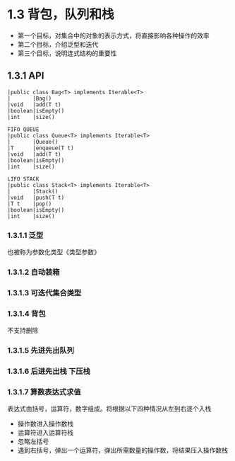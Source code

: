 # 1.3 背包，队列和栈
+ 第一个目标，对集合中的对象的表示方式，将直接影响各种操作的效率
+ 第二个目标，介绍泛型和迭代
+ 第三个目标，说明连式结构的重要性
## 1.3.1 API
    |public class Bag<T> implements Iterable<T>
    |       |Bag()
    |void   |add(T t)
    |boolean|isEmpty()
    |int    |size()
    
    FIFO QUEUE
    |public class Queue<T> implements Iterable<T>
    |       |Queue()
    |T      |enqueue(T t)
    |void   |add(T t)
    |boolean|isEmpty()
    |int    |size() 
    
    LIFO STACK
    |public class Stack<T> implements Iterable<T>
    |       |Stack()
    |void   |push(T t)
    |T t    |pop()
    |boolean|isEmpty()
    |int    |size()
    
### 1.3.1.1 泛型
也被称为参数化类型《类型参数》
### 1.3.1.2 自动装箱
### 1.3.1.3 可迭代集合类型
### 1.3.1.4 背包
不支持删除
### 1.3.1.5 先进先出队列
### 1.3.1.6 后进先出栈 下压栈
### 1.3.1.7 算数表达式求值
表达式由括号，运算符，数字组成。将根据以下四种情况从左到右逐个入栈
+ 操作数进入操作数栈
+ 运算符进入运算符栈
+ 忽略左括号
+ 遇到右括号，弹出一个运算符，弹出所需数量的操作数，将结果压入操作数栈
```
```


 